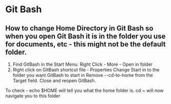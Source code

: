 # Git Bash

## How to change Home Directory in Git Bash so when you open Git Bash it is in the folder you use for documents, etc - this might not be the default folder.

1. Find GitBash in the Start Menu. Right Click - More - Open in folder
2. Right click on GitBash shortcut file - Properties
Change Start in to the folder you want GitBash to start in
Remove --cd-to-home from the Target field. 
Close and reopen GitBash.

To check - echo $HOME will tell you what the home folder is. 
cd ~ will now navigate you to this folder

